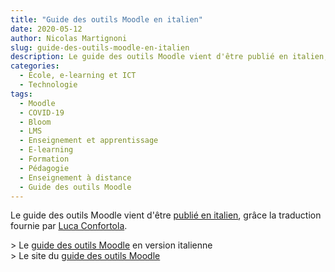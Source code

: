 ```yaml
---
title: "Guide des outils Moodle en italien"
date: 2020-05-12
author: Nicolas Martignoni
slug: guide-des-outils-moodle-en-italien
description: Le guide des outils Moodle vient d'être publié en italien, grâce la traduction fournie par Luca Confortola.
categories:
  - École, e-learning et ICT
  - Technologie
tags:
  - Moodle
  - COVID-19
  - Bloom
  - LMS
  - Enseignement et apprentissage
  - E-learning
  - Formation
  - Pédagogie
  - Enseignement à distance
  - Guide des outils Moodle
---
```

Le guide des outils Moodle vient d'être [publié en italien][it], grâce la traduction fournie par [Luca Confortola](https://twitter.com/ConfortolaLuca).

&gt; Le [guide des outils Moodle][it] en version italienne<br />
&gt; Le site du [guide des outils Moodle](https://moodletoolguide.net/)

  [it]: https://moodletoolguide.net/it/

<!--more-->
